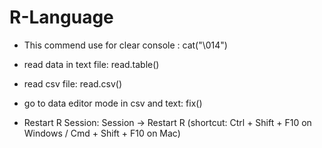 # R-Language

* This commend use for clear console : cat("\014")

* read data in text file: read.table()

* read csv file: read.csv()

* go to data editor mode in csv and text: fix()

* Restart R Session: Session → Restart R (shortcut: Ctrl + Shift + F10 on Windows / Cmd + Shift + F10 on Mac)
